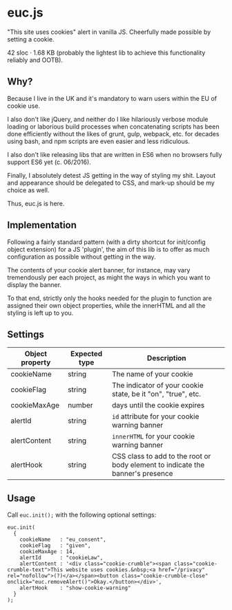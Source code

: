 # euc.js
"This site uses cookies" alert in vanilla JS. Cheerfully made possible by setting a cookie.

42 sloc &middot; 1.68 KB (probably the lightest lib to achieve this functionality reliably and OOTB).


## Why?
Because I live in the UK and it's mandatory to warn users within the EU of cookie use.

I also don't like jQuery, and neither do I like hilariously verbose module loading or laborious build processes when concatenating scripts has been done efficiently without the likes of grunt, gulp, webpack, etc. for decades using bash, and npm scripts are even easier and less ridiculous.

I also don't like releasing libs that are written in ES6 when no browsers fully support ES6 yet (c. 06/2016).

Finally, I absolutely detest JS getting in the way of styling my shit. Layout and appearance should be delegated to CSS, and mark-up should be my choice as well.

Thus, euc.js is here.


## Implementation
Following a fairly standard pattern (with a dirty shortcut for init/config object extension) for a JS 'plugin', the aim of this lib is to offer as much configuration as possible without getting in the way. 

The contents of your cookie alert banner, for instance, may vary tremendously per each project, as might the ways in which you want to display the banner. 

To that end, strictly only the hooks needed for the plugin to function are assigned their own object properties, while the innerHTML and all the styling is left up to you.


## Settings

Object property | Expected type | Description
-------------|--------|------------------------
cookieName   | string | The name of your cookie
cookieFlag   | string | The indicator of your cookie state, be it "on", "true", etc.
cookieMaxAge | number | days until the cookie expires
alertId      | string | `id` attribute for your cookie warning banner
alertContent | string | `innerHTML` for your cookie warning banner
alertHook    | string | CSS class to add to the root or body element to indicate the banner's presence


## Usage
Call `euc.init();` with the following optional settings:
    
    euc.init(
      {
        cookieName   : "eu_consent",
        cookieFlag   : "given",
        cookieMaxAge : 14,
        alertId      : "cookieLaw",
        alertContent : '<div class="cookie-crumble"><span class="cookie-crumble-text">This website uses cookies.&nbsp;<a href="/privacy" rel="nofollow">(?)</a></span><button class="cookie-crumble-close" onclick="euc.removeAlert()">Okay.</button></div>',
        alertHook    : "show-cookie-warning"
      }
    );
